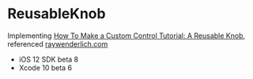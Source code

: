 # ReusableKnob
Implementing [How To Make a Custom Control Tutorial: A Reusable Knob](https://www.raywenderlich.com/5294-how-to-make-a-custom-control-tutorial-a-reusable-knob), referenced [raywenderlich.com](https://www.raywenderlich.com/)

- iOS 12 SDK beta 8
- Xcode 10 beta 6
